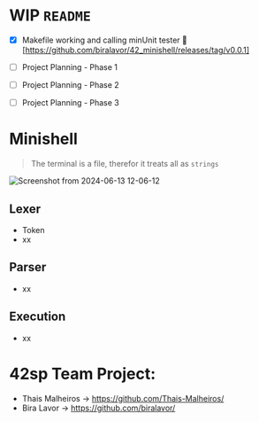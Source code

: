 # WIP ```README```

- [x] Makefile working and calling minUnit tester :tada: [https://github.com/biralavor/42_minishell/releases/tag/v0.0.1]

- [ ]	Project Planning - Phase 1

- [ ]	Project Planning - Phase 2

- [ ]	Project Planning - Phase 3


# Minishell
> The terminal is a file, therefor it treats all as ```strings```

![Screenshot from 2024-06-13 12-06-12](https://github.com/biralavor/42_minishell/assets/80487147/f569f23a-6b77-4c1f-9a2f-c8dc00696d38)


## Lexer
- Token
- xx
## Parser
- xx
## Execution
- xx

# 42sp Team Project:
- Thais Malheiros -> https://github.com/Thais-Malheiros/
- Bira Lavor -> https://github.com/biralavor/
